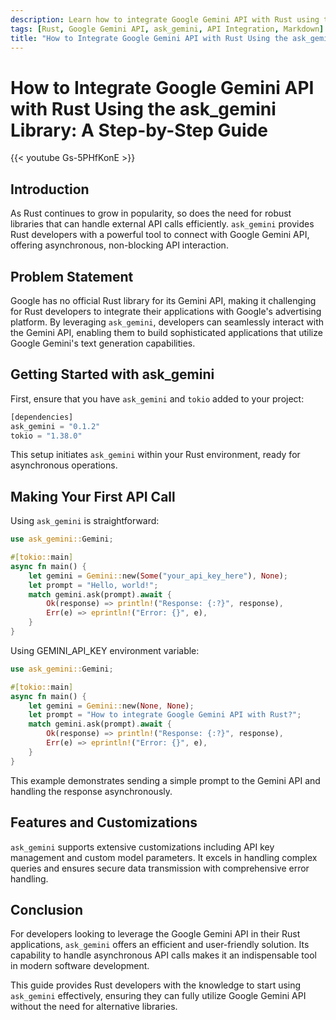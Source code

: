 ```yaml
---
description: Learn how to integrate Google Gemini API with Rust using the ask_gemini library. This step-by-step guide will help you get started with asynchronous API calls in Rust.
tags: [Rust, Google Gemini API, ask_gemini, API Integration, Markdown]
title: "How to Integrate Google Gemini API with Rust Using the ask_gemini Library: A Step-by-Step Guide"
---
```



# How to Integrate Google Gemini API with Rust Using the ask_gemini Library: A Step-by-Step Guide

{{< youtube Gs-5PHfKonE >}}

## Introduction
As Rust continues to grow in popularity, so does the need for robust libraries that can handle external API calls efficiently. `ask_gemini` provides Rust developers with a powerful tool to connect with Google Gemini API, offering asynchronous, non-blocking API interaction.

## Problem Statement
Google has no official Rust library for its Gemini API, making it challenging for Rust developers to integrate their applications with Google's advertising platform. By leveraging `ask_gemini`, developers can seamlessly interact with the Gemini API, enabling them to build sophisticated applications that utilize Google Gemini's text generation capabilities.

## Getting Started with ask_gemini
First, ensure that you have `ask_gemini` and `tokio` added to your project:
```rust
[dependencies]
ask_gemini = "0.1.2"
tokio = "1.38.0"
```
This setup initiates `ask_gemini` within your Rust environment, ready for asynchronous operations.

## Making Your First API Call
Using `ask_gemini` is straightforward:
```rust
use ask_gemini::Gemini;

#[tokio::main]
async fn main() {
    let gemini = Gemini::new(Some("your_api_key_here"), None);
    let prompt = "Hello, world!";
    match gemini.ask(prompt).await {
        Ok(response) => println!("Response: {:?}", response),
        Err(e) => eprintln!("Error: {}", e),
    }
}
```

Using GEMINI_API_KEY environment variable:

```rust
use ask_gemini::Gemini;

#[tokio::main]
async fn main() {
    let gemini = Gemini::new(None, None);
    let prompt = "How to integrate Google Gemini API with Rust?";
    match gemini.ask(prompt).await {
        Ok(response) => println!("Response: {:?}", response),
        Err(e) => eprintln!("Error: {}", e),
    }
}
```

This example demonstrates sending a simple prompt to the Gemini API and handling the response asynchronously.

## Features and Customizations
`ask_gemini` supports extensive customizations including API key management and custom model parameters. It excels in handling complex queries and ensures secure data transmission with comprehensive error handling.

## Conclusion
For developers looking to leverage the Google Gemini API in their Rust applications, `ask_gemini` offers an efficient and user-friendly solution. Its capability to handle asynchronous API calls makes it an indispensable tool in modern software development.

This guide provides Rust developers with the knowledge to start using `ask_gemini` effectively, ensuring they can fully utilize Google Gemini API without the need for alternative libraries.
